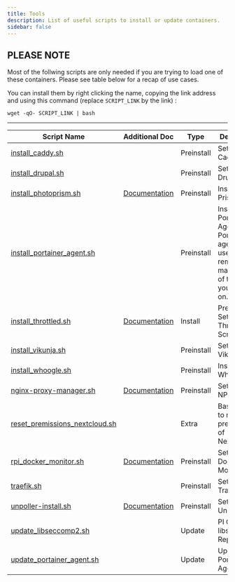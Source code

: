 ```yaml
---
title: Tools
description: List of useful scripts to install or update containers.
sidebar: false
---
```


## PLEASE NOTE

Most of the follwing scripts are only needed if you are trying to load one of these containers. Please see table below for a recap of use cases.

You can install them by right clicking the name, copying the link address and using this command (replace `SCRIPT_LINK` by the link) :
```sh:no-line-numbers
wget -qO- SCRIPT_LINK | bash
```

---

| Script Name | Additional Doc | Type | Description |
| --- | --- | --- | --- |
| [install_caddy.sh](https://git.io/JMsEe) | | Preinstall | Setup for Caddy |
| [install_drupal.sh](https://git.io/JMsEj) | | Preinstall | Setup for Drupal |
| [install_photoprism.sh](https://git.io/JM5Tr) | [Documentation](../docs/photoprism.md) | Preinstall | Install Photo Prism |
| [install_portainer_agent.sh](https://raw.githubusercontent.com/pi-hosted/pi-hosted/master/tools/install_portainer_agent.sh) | | Preinstall | Install Portainer Agent<br>Portainer agent is used for remote management of the host you install it on. | |
| [install_throttled.sh](https://git.io/JXzw0) | [Documentation](../docs/throttled.md) | Install | Preinstall Setup for the Throttled Script |
| [install_vikunja.sh](https://git.io/JMsuZ) | | Preinstall | Setup for Vikunja |
| [install_whoogle.sh](https://raw.githubusercontent.com/pi-hosted/pi-hosted/master/tools/install_whoogle.sh) | | Preinstall | Install Whoogle |
| [nginx-proxy-manager.sh](https://git.io/JPXF5) | [Documentation](../docs/nginx_proxy_manager.md) | Preinstall | Setup for NPM |
| [reset_premissions_nextcloud.sh](https://git.io/JDklN) | | Extra | Basic Script to reset the premissions of NextcloudPi |
| [rpi_docker_monitor.sh](https://git.io/JPXba) | [Documentation](../docs/rpi_docker_monitor.md) | Preinstall | Setup for Docker Monitor |
| [traefik.sh](https://git.io/JMsuA) | | Preinstall | Setup for Traefik |
| [unpoller-install.sh](https://git.io/JMszE) | [Documentation](../docs/UnPoller-Monitor.md) | Preinstall | Setup for UnPoller |
| [update_libseccomp2.sh](https://git.io/JPXdj) | | Update | PI OS 32 libseccomp2 Repair utility |
| [update_portainer_agent.sh](https://raw.githubusercontent.com/pi-hosted/pi-hosted/master/tools/update_portainer_agent.sh) | | Update | Upgrade Portainer Agent | |
